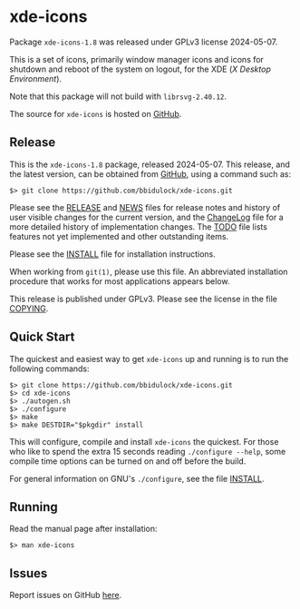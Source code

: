 [xde-icons -- read me first file.  2024-05-07]: #

xde-icons
===============

Package `xde-icons-1.8` was released under GPLv3 license
2024-05-07.

This is a set of icons, primarily window manager icons and icons for
shutdown and reboot of the system on logout, for the XDE (_X Desktop
Environment_).

Note that this package will not build with `librsvg-2.40.12`.

The source for `xde-icons` is hosted on [GitHub][1].


Release
-------

This is the `xde-icons-1.8` package, released 2024-05-07.
This release, and the latest version, can be obtained from [GitHub][1],
using a command such as:

    $> git clone https://github.com/bbidulock/xde-icons.git

Please see the [RELEASE][3] and [NEWS][4] files for release notes and
history of user visible changes for the current version, and the
[ChangeLog][5] file for a more detailed history of implementation
changes.  The [TODO][6] file lists features not yet implemented and
other outstanding items.

Please see the [INSTALL][8] file for installation instructions.

When working from `git(1)`, please use this file.  An abbreviated
installation procedure that works for most applications appears below.

This release is published under GPLv3.  Please see the license in the
file [COPYING][10].


Quick Start
-----------

The quickest and easiest way to get `xde-icons` up and
running is to run the following commands:

    $> git clone https://github.com/bbidulock/xde-icons.git
    $> cd xde-icons
    $> ./autogen.sh
    $> ./configure
    $> make
    $> make DESTDIR="$pkgdir" install

This will configure, compile and install `xde-icons` the
quickest.  For those who like to spend the extra 15 seconds reading
`./configure --help`, some compile time options can be turned on and off
before the build.

For general information on GNU's `./configure`, see the file
[INSTALL][8].


Running
-------

Read the manual page after installation:

    $> man xde-icons


Issues
------

Report issues on GitHub [here][2].



[1]: https://github.com/bbidulock/xde-icons
[2]: https://github.com/bbidulock/xde-icons/issues
[3]: https://github.com/bbidulock/xde-icons/blob/1.8/RELEASE
[4]: https://github.com/bbidulock/xde-icons/blob/1.8/NEWS
[5]: https://github.com/bbidulock/xde-icons/blob/1.8/ChangeLog
[6]: https://github.com/bbidulock/xde-icons/blob/1.8/TODO
[7]: https://github.com/bbidulock/xde-icons/blob/1.8/COMPLIANCE
[8]: https://github.com/bbidulock/xde-icons/blob/1.8/INSTALL
[9]: https://github.com/bbidulock/xde-icons/blob/1.8/LICENSE
[10]: https://github.com/bbidulock/xde-icons/blob/1.8/COPYING

[ vim: set ft=markdown sw=4 tw=72 nocin nosi fo+=tcqlorn spell: ]: #

